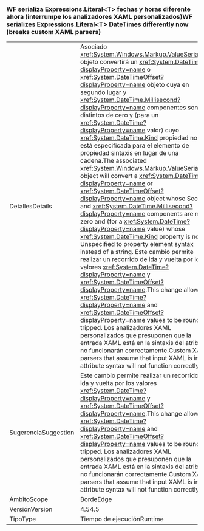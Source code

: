 ### <a name="wf-serializes-expressionsliterallttgt-datetimes-differently-now-breaks-custom-xaml-parsers"></a><span data-ttu-id="069eb-101">WF serializa Expressions.Literal&lt;T&gt; fechas y horas diferente ahora (interrumpe los analizadores XAML personalizados)</span><span class="sxs-lookup"><span data-stu-id="069eb-101">WF serializes Expressions.Literal&lt;T&gt; DateTimes differently now (breaks custom XAML parsers)</span></span>

|   |   |
|---|---|
|<span data-ttu-id="069eb-102">Detalles</span><span class="sxs-lookup"><span data-stu-id="069eb-102">Details</span></span>|<span data-ttu-id="069eb-103">Asociado <xref:System.Windows.Markup.ValueSerializer> objeto convertirá un <xref:System.DateTime?displayProperty=name> o <xref:System.DateTimeOffset?displayProperty=name> objeto cuya en segundo lugar y <xref:System.DateTime.Millisecond?displayProperty=name> componentes son distintos de cero y (para un <xref:System.DateTime?displayProperty=name> valor) cuyo <xref:System.DateTime.Kind> propiedad no está especificada para el elemento de propiedad sintaxis en lugar de una cadena.</span><span class="sxs-lookup"><span data-stu-id="069eb-103">The associated <xref:System.Windows.Markup.ValueSerializer> object will convert a <xref:System.DateTime?displayProperty=name> or <xref:System.DateTimeOffset?displayProperty=name> object whose Second and <xref:System.DateTime.Millisecond?displayProperty=name> components are non-zero and (for a <xref:System.DateTime?displayProperty=name> value) whose <xref:System.DateTime.Kind> property is not Unspecified to property element syntax instead of a string.</span></span> <span data-ttu-id="069eb-104">Este cambio permite realizar un recorrido de ida y vuelta por los valores <xref:System.DateTime?displayProperty=name> y <xref:System.DateTimeOffset?displayProperty=name>.</span><span class="sxs-lookup"><span data-stu-id="069eb-104">This change allows <xref:System.DateTime?displayProperty=name> and <xref:System.DateTimeOffset?displayProperty=name> values to be round-tripped.</span></span> <span data-ttu-id="069eb-105">Los analizadores XAML personalizados que presuponen que la entrada XAML está en la sintaxis del atributo no funcionarán correctamente.</span><span class="sxs-lookup"><span data-stu-id="069eb-105">Custom XAML parsers that assume that input XAML is in the attribute syntax will not function correctly.</span></span>|
|<span data-ttu-id="069eb-106">Sugerencia</span><span class="sxs-lookup"><span data-stu-id="069eb-106">Suggestion</span></span>|<span data-ttu-id="069eb-107">Este cambio permite realizar un recorrido de ida y vuelta por los valores <xref:System.DateTime?displayProperty=name> y <xref:System.DateTimeOffset?displayProperty=name>.</span><span class="sxs-lookup"><span data-stu-id="069eb-107">This change allows <xref:System.DateTime?displayProperty=name> and <xref:System.DateTimeOffset?displayProperty=name> values to be round-tripped.</span></span> <span data-ttu-id="069eb-108">Los analizadores XAML personalizados que presuponen que la entrada XAML está en la sintaxis del atributo no funcionarán correctamente.</span><span class="sxs-lookup"><span data-stu-id="069eb-108">Custom XAML parsers that assume that input XAML is in the attribute syntax will not function correctly.</span></span>|
|<span data-ttu-id="069eb-109">Ámbito</span><span class="sxs-lookup"><span data-stu-id="069eb-109">Scope</span></span>|<span data-ttu-id="069eb-110">Borde</span><span class="sxs-lookup"><span data-stu-id="069eb-110">Edge</span></span>|
|<span data-ttu-id="069eb-111">Versión</span><span class="sxs-lookup"><span data-stu-id="069eb-111">Version</span></span>|<span data-ttu-id="069eb-112">4.5</span><span class="sxs-lookup"><span data-stu-id="069eb-112">4.5</span></span>|
|<span data-ttu-id="069eb-113">Tipo</span><span class="sxs-lookup"><span data-stu-id="069eb-113">Type</span></span>|<span data-ttu-id="069eb-114">Tiempo de ejecución</span><span class="sxs-lookup"><span data-stu-id="069eb-114">Runtime</span></span>|

